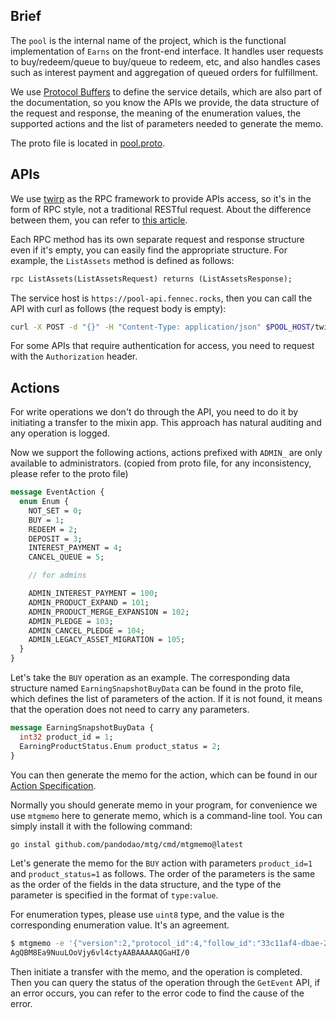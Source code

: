 ## Brief

The `pool` is the internal name of the project, which is the functional implementation of `Earns` on the front-end interface. It handles user requests to buy/redeem/queue to buy/queue to redeem, etc, and also handles cases such as interest payment and aggregation of queued orders for fulfillment.

We use [Protocol Buffers](https://protobuf.dev) to define the service details, which are also part of the documentation, so you know the APIs we provide, the data structure of the request and response, the meaning of the enumeration values, the supported actions and the list of parameters needed to generate the memo. 

The proto file is located in [pool.proto](https://github.com/pandodao/pando-protos/blob/feat/add-pool-service/protos/pool/v1/pool.proto). 

## APIs

We use [twirp](https://twitchtv.github.io/twirp/docs/intro.html) as the RPC framework to provide APIs access, so it's in the form of RPC style, not a traditional RESTful request. About the difference between them, you can refer to [this article](https://www.smashingmagazine.com/2016/09/understanding-rest-and-rpc-for-http-apis/).

Each RPC method has its own separate request and response structure even if it's empty, you can easily find the appropriate structure. For example, the `ListAssets` method is defined as follows:

```protobuf
rpc ListAssets(ListAssetsRequest) returns (ListAssetsResponse);
```

The service host is `https://pool-api.fennec.rocks`, then you can call the API with curl as follows (the request body is empty):

```bash
curl -X POST -d "{}" -H "Content-Type: application/json" $POOL_HOST/twirp/pool.v1.PoolService/ListAssets
```

For some APIs that require authentication for access, you need to request with the `Authorization` header.

## Actions

For write operations we don't do through the API, you need to do it by initiating a transfer to the mixin app. This approach has natural auditing and any operation is logged.

Now we support the following actions, actions prefixed with `ADMIN_` are only available to administrators. (copied from proto file, for any inconsistency, please refer to the proto file)

```protobuf
message EventAction {
  enum Enum {
    NOT_SET = 0;
    BUY = 1;
    REDEEM = 2;
    DEPOSIT = 3;
    INTEREST_PAYMENT = 4;
    CANCEL_QUEUE = 5;

    // for admins

    ADMIN_INTEREST_PAYMENT = 100;
    ADMIN_PRODUCT_EXPAND = 101;
    ADMIN_PRODUCT_MERGE_EXPANSION = 102;
    ADMIN_PLEDGE = 103;
    ADMIN_CANCEL_PLEDGE = 104;
    ADMIN_LEGACY_ASSET_MIGRATION = 105;
  }
}
```

Let's take the `BUY` operation as an example. The corresponding data structure named `EarningSnapshotBuyData` can be found in the proto file, which defines the list of parameters of the action. If it is not found, it means that the operation does not need to carry any parameters.

```protobuf
message EarningSnapshotBuyData {
  int32 product_id = 1;
  EarningProductStatus.Enum product_status = 2;
}
```

You can then generate the memo for the action, which can be found in our [Action Specification](https://developers.pando.im/references/action.html).

Normally you should generate memo in your program, for convenience we use `mtgmemo` here to generate memo, which is a command-line tool. You can simply install it with the following command:

```bash
go instal github.com/pandodao/mtg/cmd/mtgmemo@latest
```

Let's generate the memo for the `BUY` action with parameters `product_id=1` and `product_status=1` as follows. The order of the parameters is the same as the order of the fields in the data structure, and the type of the parameter is specified in the format of `type:value`. 

For enumeration types, please use `uint8` type, and the value is the corresponding enumeration value. It's an agreement.

```bash
$ mtgmemo -e '{"version":2,"protocol_id":4,"follow_id":"33c11af4-dbae-2cea-158f-2eaf97872dc8","action":1,"params":["int32:1","uint8:1"]}'
AgQBM8Ea9NuuLOoVjy6vl4ctyAABAAAAAQGaHI/0
```

Then initiate a transfer with the memo, and the operation is completed. Then you can query the status of the operation through the `GetEvent` API, if an error occurs, you can refer to the error code to find the cause of the error.
